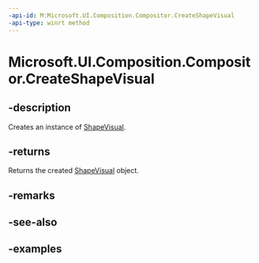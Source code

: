 ```yaml
---
-api-id: M:Microsoft.UI.Composition.Compositor.CreateShapeVisual
-api-type: winrt method
---
```


<!-- Method syntax.
public ShapeVisual Compositor.CreateShapeVisual()
-->

# Microsoft.UI.Composition.Compositor.CreateShapeVisual

## -description

Creates an instance of [ShapeVisual](shapevisual.md).

## -returns

Returns the created [ShapeVisual](shapevisual.md) object.

## -remarks

## -see-also

## -examples

